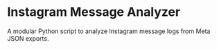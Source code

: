 # Instagram Message Analyzer
A modular Python script to analyze Instagram message logs from Meta JSON exports.